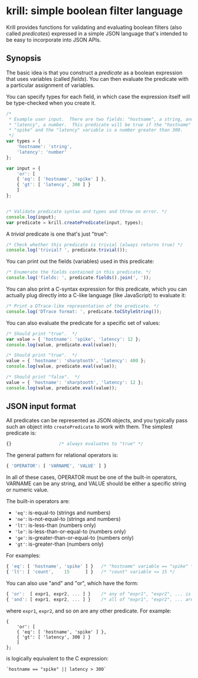 # krill: simple boolean filter language

Krill provides functions for validating and evaluating boolean filters (also
called *predicates*) expressed in a simple JSON language that's intended to be
easy to incorporate into JSON APIs.


## Synopsis

The basic idea is that you construct a *predicate* as a boolean expression that
uses variables (called *fields*).  You can then evaluate the predicate with a
particular assignment of variables.

You can specify types for each field, in which case the expression itself will
be type-checked when you create it.


```javascript
/*
 * Example user input.  There are two fields: "hostname", a string, and
 * "latency", a number.  This predicate will be true if the "hostname" value is
 * "spike" and the "latency" variable is a number greater than 300.
 */
var types = {
    'hostname': 'string',
    'latency': 'number'
};

var input = {
    'or': [
	{ 'eq': [ 'hostname', 'spike' ] },
	{ 'gt': [ 'latency', 300 ] }
    ]
};


/* Validate predicate syntax and types and throw on error. */
console.log(input);
var predicate = krill.createPredicate(input, types);
```

A *trivial* predicate is one that's just "true":

```javascript
/* Check whether this predicate is trivial (always returns true) */
console.log('trivial? ', predicate.trivial());
```

You can print out the fields (variables) used in this predicate:

```javascript
/* Enumerate the fields contained in this predicate. */
console.log('fields: ', predicate.fields().join(', '));
```

You can also print a C-syntax expression for this predicate, which you can
actually plug directly into a C-like language (like JavaScript) to evaluate it:

```javascript
/* Print a DTrace-like representation of the predicate. */
console.log('DTrace format: ', predicate.toCStyleString());
```

You can also evaluate the predicate for a specific set of values:

```javascript
/* Should print "true".  */
var value = { 'hostname': 'spike', 'latency': 12 };
console.log(value, predicate.eval(value));

/* Should print "true".  */
value = { 'hostname': 'sharptooth', 'latency': 400 };
console.log(value, predicate.eval(value));

/* Should print "false".  */
value = { 'hostname': 'sharptooth', 'latency': 12 };
console.log(value, predicate.eval(value));
```


## JSON input format

All predicates can be represented as JSON objects, and you typically pass such
an object into `createPredicate` to work with them.  The simplest predicate is:

```javascript
{}					/* always evaluates to "true" */
```

The general pattern for relational operators is:

```javascript
{ 'OPERATOR': [ 'VARNAME', 'VALUE' ] }	
```

In all of these cases, OPERATOR must be one of the built-in operators, VARNAME
can be any string, and VALUE should be either a specific string or numeric
value.

The built-in operators are:

* `'eq'`: is-equal-to (strings and numbers)
* `'ne'`: is-not-equal-to (strings and numbers)
* `'lt'`: is-less-than (numbers only)
* `'le'`: is-less-than-or-equal-to (numbers only)
* `'ge'`: is-greater-than-or-equal-to (numbers only)
* `'gt'`: is-greater-than (numbers only)

For examples:

```javascript
{ 'eq': [ 'hostname', 'spike' ] }	/* "hostname" variable == "spike" */
{ 'lt': [ 'count',    15      ] }	/* "count" variable <= 15 */
```

You can also use "and" and "or", which have the form:

```javascript
{ 'or':  [ expr1, expr2, ... ] }    /* any of "expr1", "expr2", ... is true */
{ 'and': [ expr1, expr2, ... ] }    /* all of "expr1", "expr2", ... are true */
```

where `expr1`, `expr2`, and so on are any other predicate.  For example:

```
{
    'or': [
	{ 'eq': [ 'hostname', 'spike' ] },
	{ 'gt': [ 'latency', 300 ] }
    ]
};
```

is logically equivalent to the C expression:

    `hostname == "spike" || latency > 300`
